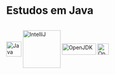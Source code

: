 <h1>Estudos em Java</h1>
<div style="display: inline-block"><br>
  <img align="center" alt="Java" height="40" width="40" src="https://cdn.jsdelivr.net/gh/devicons/devicon/icons/java/java-original.svg" />
  <img align="center" alt="IntelliJ" height="100" width="100" src="https://cdn.jsdelivr.net/gh/devicons/devicon/icons/intellij/intellij-original-wordmark.svg" />
  <img align="center" alt="OpenJDK" height="30" width="90" src="https://meterpreter.org/wp-content/uploads/2020/09/1024px-OpenJDK_logo.png" />
  <img  align="center" alt="OpenJDK" height="30" width="30" src="https://res.cloudinary.com/lwgatsby/f_auto/www/uploads/2020/08/openjdklogo.082620.png" />
</div>
